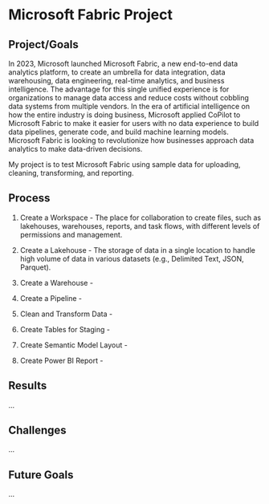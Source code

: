 # Microsoft Fabric Project

## Project/Goals
In 2023, Microsoft launched Microsoft Fabric, a new end-to-end data analytics platform, to create an umbrella for data integration, data warehousing, data engineering, real-time analytics, and business intelligence.  The advantage for this single unified experience is for organizations to manage data access and reduce costs without cobbling data systems from multiple vendors.  In the era of artificial intelligence on how the entire industry is doing business, Microsoft applied CoPilot to Microsoft Fabric to make it easier for users with no data experience to build data pipelines, generate code, and build machine learning models.  Microsoft Fabric is looking to revolutionize how businesses approach data analytics to make data-driven decisions.

My project is to test Microsoft Fabric using sample data for uploading, cleaning, transforming, and reporting.

## Process
1. Create a Workspace - The place for collaboration to create files, such as lakehouses, warehouses, reports, and task flows, with different levels of permissions and management.

2. Create a Lakehouse - The storage of data in a single location to handle high volume of data in various datasets (e.g., Delimited Text, JSON, Parquet).

3. Create a Warehouse - 

4. Create a Pipeline -

5. Clean and Transform Data -

6. Create Tables for Staging -

7. Create Semantic Model Layout -

8. Create Power BI Report - 

## Results

...

## Challenges

...

## Future Goals

...
